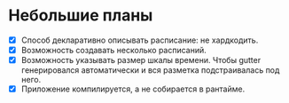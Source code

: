 # Небольшие планы

- [x] Способ декларативно описывать расписание: не хардкодить.
- [x] Возможность создавать несколько расписаний.
- [x] Возможность указывать размер шкалы времени. Чтобы gutter генерировался автоматически и вся разметка подстраивалась под него.
- [x] Приложение компилируется, а не собирается в рантайме.
